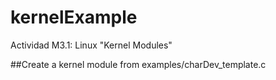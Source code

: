 # kernelExample
Actividad M3.1: Linux "Kernel Modules" 

##Create a kernel module from examples/charDev_template.c
